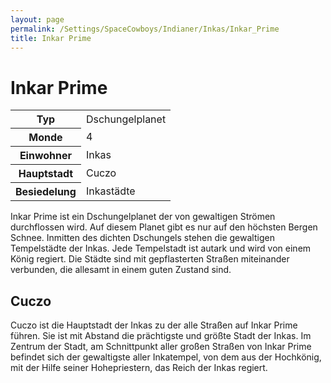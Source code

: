 ```yaml
---
layout: page
permalink: /Settings/SpaceCowboys/Indianer/Inkas/Inkar_Prime
title: Inkar Prime
---
```


# Inkar Prime

<table>
<tbody>
<tr><th>Typ</th><td>Dschungelplanet</td></tr>
<tr><th>Monde</th><td>4</td></tr>
<tr><th>Einwohner</th><td>Inkas</td></tr>
<tr><th>Hauptstadt</th><td>Cuczo</td></tr>
<tr><th>Besiedelung</th><td>Inkastädte</td></tr>
</tbody>
</table>

Inkar Prime ist ein Dschungelplanet der von gewaltigen Strömen durchflossen wird. Auf diesem Planet gibt es nur auf den höchsten Bergen Schnee. Inmitten des dichten Dschungels stehen die gewaltigen Tempelstädte der Inkas. Jede Tempelstadt ist autark und wird von einem König regiert. Die Städte sind mit gepflasterten Straßen miteinander verbunden, die allesamt in einem guten Zustand sind.

## Cuczo

Cuczo ist die Hauptstadt der Inkas zu der alle Straßen auf Inkar Prime führen. Sie ist mit Abstand die prächtigste und größte Stadt der Inkas. Im Zentrum der Stadt, am Schnittpunkt aller großen Straßen von Inkar Prime befindet sich der gewaltigste aller Inkatempel, von dem aus der Hochkönig, mit der Hilfe seiner Hohepriestern, das Reich der Inkas regiert.
